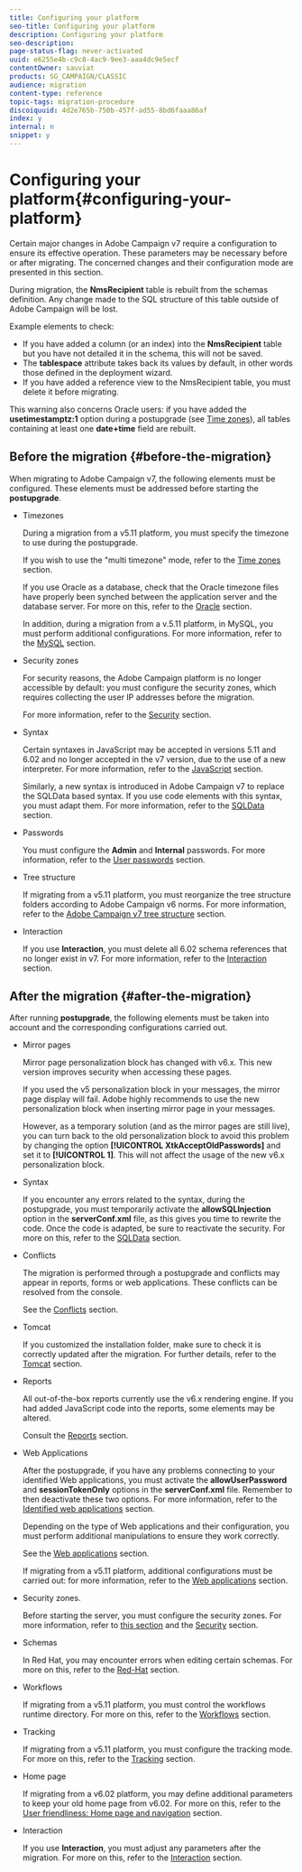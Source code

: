 ```yaml
---
title: Configuring your platform
seo-title: Configuring your platform
description: Configuring your platform
seo-description: 
page-status-flag: never-activated
uuid: e6255e4b-c9c8-4ac9-9ee3-aaa4dc9e5ecf
contentOwner: sauviat
products: SG_CAMPAIGN/CLASSIC
audience: migration
content-type: reference
topic-tags: migration-procedure
discoiquuid: 4d2e765b-750b-457f-ad55-8bd6faaa86af
index: y
internal: n
snippet: y
---
```


# Configuring your platform{#configuring-your-platform}

Certain major changes in Adobe Campaign v7 require a configuration to ensure its effective operation. These parameters may be necessary before or after migrating. The concerned changes and their configuration mode are presented in this section.

During migration, the **NmsRecipient** table is rebuilt from the schemas definition. Any change made to the SQL structure of this table outside of Adobe Campaign will be lost.

Example elements to check:

* If you have added a column (or an index) into the **NmsRecipient** table but you have not detailed it in the schema, this will not be saved.
* The **tablespace** attribute takes back its values by default, in other words those defined in the deployment wizard.
* If you have added a reference view to the NmsRecipient table, you must delete it before migrating.

This warning also concerns Oracle users: if you have added the **usetimestamptz:1** option during a postupgrade (see [Time zones](../../migration/using/general-configurations.md#time-zones)), all tables containing at least one **date+time** field are rebuilt.

## Before the migration {#before-the-migration}

When migrating to Adobe Campaign v7, the following elements must be configured. These elements must be addressed before starting the **postupgrade**.

* Timezones

  During a migration from a v5.11 platform, you must specify the timezone to use during the postupgrade.

  If you wish to use the "multi timezone" mode, refer to the [Time zones](../../migration/using/general-configurations.md#time-zones) section.

  If you use Oracle as a database, check that the Oracle timezone files have properly been synched between the application server and the database server. For more on this, refer to the [Oracle](../../migration/using/general-configurations.md#oracle) section.

  In addition, during a migration from a v.5.11 platform, in MySQL, you must perform additional configurations. For more information, refer to the [MySQL](../../migration/using/specific-configurations-in-v5-11.md#mysql) section.

* Security zones

  For security reasons, the Adobe Campaign platform is no longer accessible by default: you must configure the security zones, which requires collecting the user IP addresses before the migration.

  For more information, refer to the [Security](../../migration/using/general-configurations.md#security) section.

* Syntax

  Certain syntaxes in JavaScript may be accepted in versions 5.11 and 6.02 and no longer accepted in the v7 version, due to the use of a new interpreter. For more information, refer to the [JavaScript](../../migration/using/general-configurations.md#javascript) section.

  Similarly, a new syntax is introduced in Adobe Campaign v7 to replace the SQLData based syntax. If you use code elements with this syntax, you must adapt them. For more information, refer to the [SQLData](../../migration/using/general-configurations.md#sqldata) section.

* Passwords

  You must configure the **Admin** and **Internal** passwords. For more information, refer to the [User passwords](../../migration/using/before-starting-migration.md#user-passwords) section.

* Tree structure

  If migrating from a v5.11 platform, you must reorganize the tree structure folders according to Adobe Campaign v6 norms. For more information, refer to the [Adobe Campaign v7 tree structure](../../migration/using/specific-configurations-in-v5-11.md#campaign-vseven-tree-structure) section.

* Interaction

  If you use **Interaction**, you must delete all 6.02 schema references that no longer exist in v7. For more information, refer to the [Interaction](../../migration/using/general-configurations.md#interaction) section.

## After the migration {#after-the-migration}

After running **postupgrade**, the following elements must be taken into account and the corresponding configurations carried out.

* Mirror pages

  Mirror page personalization block has changed with v6.x. This new version improves security when accessing these pages.

  If you used the v5 personalization block in your messages, the mirror page display will fail. Adobe highly recommends to use the new personalization block when inserting mirror page in your messages.

  However, as a temporary solution (and as the mirror pages are still live), you can turn back to the old personalization block to avoid this problem by changing the option **[!UICONTROL XtkAcceptOldPasswords]** and set it to **[!UICONTROL 1]**. This will not affect the usage of the new v6.x personalization block.

* Syntax

  If you encounter any errors related to the syntax, during the postupgrade, you must temporarily activate the **allowSQLInjection** option in the **serverConf.xml** file, as this gives you time to rewrite the code. Once the code is adapted, be sure to reactivate the security. For more on this, refer to the [SQLData](../../migration/using/general-configurations.md#sqldata) section.

* Conflicts

  The migration is performed through a postupgrade and conflicts may appear in reports, forms or web applications. These conflicts can be resolved from the console.

  See the [Conflicts](../../migration/using/general-configurations.md#conflicts) section.

* Tomcat

  If you customized the installation folder, make sure to check it is correctly updated after the migration. For further details, refer to the [Tomcat](../../migration/using/general-configurations.md#tomcat) section.

* Reports

  All out-of-the-box reports currently use the v6.x rendering engine. If you had added JavaScript code into the reports, some elements may be altered.

  Consult the [Reports](../../migration/using/general-configurations.md#reports) section.

* Web Applications

  After the postupgrade, if you have any problems connecting to your identified Web applications, you must activate the **allowUserPassword** and **sessionTokenOnly** options in the **serverConf.xml** file. Remember to then deactivate these two options. For more information, refer to the [Identified web applications](../../migration/using/general-configurations.md#identified-web-applications) section.

  Depending on the type of Web applications and their configuration, you must perform additional manipulations to ensure they work correctly.

  See the [Web applications](../../migration/using/general-configurations.md#web-applications) section.

  If migrating from a v5.11 platform, additional configurations must be carried out: for more information, refer to the [Web applications](../../migration/using/specific-configurations-in-v5-11.md#web-applications) section.

* Security zones.

  Before starting the server, you must configure the security zones. For more information, refer to [this section](../../installation/using/configuring-campaign-server.md#defining-security-zones) and the [Security](../../migration/using/general-configurations.md#security) section.

* Schemas

  In Red Hat, you may encounter errors when editing certain schemas. For more on this, refer to the [Red-Hat](../../migration/using/general-configurations.md#red-hat) section.

* Workflows

  If migrating from a v5.11 platform, you must control the workflows runtime directory. For more on this, refer to the [Workflows](../../migration/using/specific-configurations-in-v5-11.md#workflows) section.

* Tracking

  If migrating from a v5.11 platform, you must configure the tracking mode. For more on this, refer to the [Tracking](../../migration/using/specific-configurations-in-v5-11.md#tracking) section.

* Home page

  If migrating from a v6.02 platform, you may define additional parameters to keep your old home page from v6.02. For more on this, refer to the [User friendliness: Home page and navigation](../../migration/using/specific-configurations-in-v6-02.md#user-friendliness--home-page-and-navigation) section.

* Interaction

  If you use **Interaction**, you must adjust any parameters after the migration. For more on this, refer to the [Interaction](../../migration/using/general-configurations.md#interaction) section.

